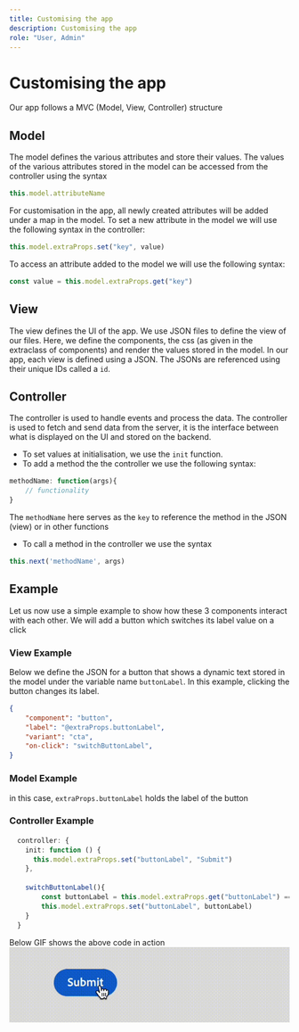 ```yaml
---
title: Customising the app
description: Customising the app
role: "User, Admin"
---
```

# Customising the app

Our app follows a MVC (Model, View, Controller) structure

## Model

The model defines the various attributes and store their values. The values of the various attributes stored in the model can be accessed from the controller using the syntax

```typescript
this.model.attributeName
```

For customisation in the app, all newly created attributes will be added under a map in the model.
To set a new attribute in the model we will use the following syntax in the controller:

```typescript
this.model.extraProps.set("key", value)
```

To access an attribute added to the model we will use the following syntax:

```typescript
const value = this.model.extraProps.get("key")
```

## View

The view defines the UI of the app. We use JSON files to define the view of our files. Here, we define the components, the css (as given in the extraclass of components) and render the values stored in the model.
In our app, each view is defined using a JSON. The JSONs are referenced using their unique IDs called a `id`.

## Controller

The controller is used to handle events and process the data. The controller is used to fetch and send data from the server, it is the interface between what is displayed on the UI and stored on the backend.

- To set values at initialisation, we use the `init` function.
- To add a method the the controller we use the following syntax:

```typescript
methodName: function(args){
    // functionality
}
```

The `methodName` here serves as the `key` to reference the method in the JSON (view) or in other functions

- To call a method in the controller we use the syntax

```typescript
this.next('methodName', args)
```

## Example

Let us now use a simple example to show how these 3 components interact with each other.
We will add a button which switches its label value on a click

### View Example

Below we define the JSON for a button that shows a dynamic text stored in the model under the variable name `buttonLabel`.
In this example, clicking the button changes its label.

```JSON
{
    "component": "button",
    "label": "@extraProps.buttonLabel",
    "variant": "cta",
    "on-click": "switchButtonLabel",
}
```

### Model Example

in this case, `extraProps.buttonLabel` holds the label of the button

### Controller Example

```typescript
  controller: {
    init: function () {
      this.model.extraProps.set("buttonLabel", "Submit")
    },

    switchButtonLabel(){
        const buttonLabel = this.model.extraProps.get("buttonLabel") === "Submit"? "Cancel" : "Submit"
        this.model.extraProps.set("buttonLabel", buttonLabel)
    }
  }
```

Below GIF shows the above code in action
![basic_customisation](imgs/basic_customisation.gif "Basic customisation button")
